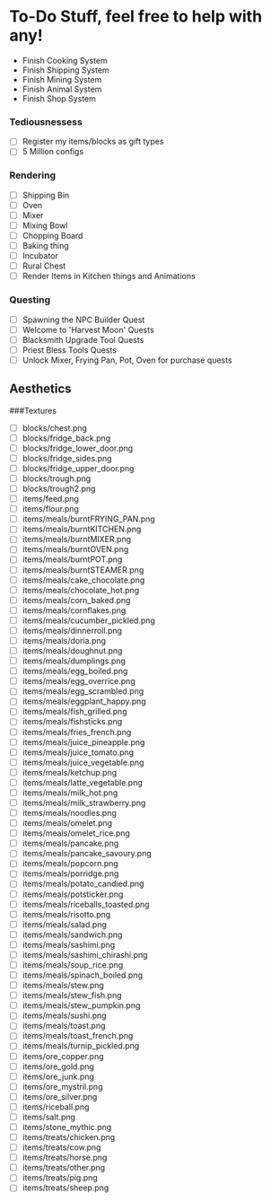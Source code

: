 # To-Do Stuff, feel free to help with any!
- Finish Cooking System
- Finish Shipping System
- Finish Mining System
- Finish Animal System
- Finish Shop System

### Tediousnessess
- [ ] Register my items/blocks as gift types
- [ ] 5 Million configs

### Rendering
- [ ] Shipping Bin
- [ ] Oven
- [ ] Mixer
- [ ] Mixing Bowl
- [ ] Chopping Board
- [ ] Baking thing
- [ ] Incubator
- [ ] Rural Chest
- [ ] Render Items in Kitchen things and Animations

### Questing
- [ ] Spawning the NPC Builder Quest
- [ ] Welcome to 'Harvest Moon' Quests
- [ ] Blacksmith Upgrade Tool Quests
- [ ] Priest Bless Tools Quests
- [ ] Unlock Mixer, Frying Pan, Pot, Oven for purchase quests

## Aesthetics 
###Textures
- [ ] blocks/chest.png
- [ ] blocks/fridge_back.png
- [ ] blocks/fridge_lower_door.png
- [ ] blocks/fridge_sides.png
- [ ] blocks/fridge_upper_door.png
- [ ] blocks/trough.png
- [ ] blocks/trough2.png
- [ ] items/feed.png
- [ ] items/flour.png
- [ ] items/meals/burntFRYING_PAN.png
- [ ] items/meals/burntKITCHEN.png
- [ ] items/meals/burntMIXER.png
- [ ] items/meals/burntOVEN.png
- [ ] items/meals/burntPOT.png
- [ ] items/meals/burntSTEAMER.png
- [ ] items/meals/cake_chocolate.png
- [ ] items/meals/chocolate_hot.png
- [ ] items/meals/corn_baked.png
- [ ] items/meals/cornflakes.png
- [ ] items/meals/cucumber_pickled.png
- [ ] items/meals/dinnerroll.png
- [ ] items/meals/doria.png
- [ ] items/meals/doughnut.png
- [ ] items/meals/dumplings.png
- [ ] items/meals/egg_boiled.png
- [ ] items/meals/egg_overrice.png
- [ ] items/meals/egg_scrambled.png
- [ ] items/meals/eggplant_happy.png
- [ ] items/meals/fish_grilled.png
- [ ] items/meals/fishsticks.png
- [ ] items/meals/fries_french.png
- [ ] items/meals/juice_pineapple.png
- [ ] items/meals/juice_tomato.png
- [ ] items/meals/juice_vegetable.png
- [ ] items/meals/ketchup.png
- [ ] items/meals/latte_vegetable.png
- [ ] items/meals/milk_hot.png
- [ ] items/meals/milk_strawberry.png
- [ ] items/meals/noodles.png
- [ ] items/meals/omelet.png
- [ ] items/meals/omelet_rice.png
- [ ] items/meals/pancake.png
- [ ] items/meals/pancake_savoury.png
- [ ] items/meals/popcorn.png
- [ ] items/meals/porridge.png
- [ ] items/meals/potato_candied.png
- [ ] items/meals/potsticker.png
- [ ] items/meals/riceballs_toasted.png
- [ ] items/meals/risotto.png
- [ ] items/meals/salad.png
- [ ] items/meals/sandwich.png
- [ ] items/meals/sashimi.png
- [ ] items/meals/sashimi_chirashi.png
- [ ] items/meals/soup_rice.png
- [ ] items/meals/spinach_boiled.png
- [ ] items/meals/stew.png
- [ ] items/meals/stew_fish.png
- [ ] items/meals/stew_pumpkin.png
- [ ] items/meals/sushi.png
- [ ] items/meals/toast.png
- [ ] items/meals/toast_french.png
- [ ] items/meals/turnip_pickled.png
- [ ] items/ore_copper.png
- [ ] items/ore_gold.png
- [ ] items/ore_junk.png
- [ ] items/ore_mystril.png
- [ ] items/ore_silver.png
- [ ] items/riceball.png
- [ ] items/salt.png
- [ ] items/stone_mythic.png
- [ ] items/treats/chicken.png
- [ ] items/treats/cow.png
- [ ] items/treats/horse.png
- [ ] items/treats/other.png
- [ ] items/treats/pig.png
- [ ] items/treats/sheep.png
